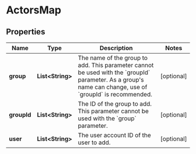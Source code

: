 

# ActorsMap


## Properties

| Name | Type | Description | Notes |
|------------ | ------------- | ------------- | -------------|
|**group** | **List&lt;String&gt;** | The name of the group to add. This parameter cannot be used with the &#x60;groupId&#x60; parameter. As a group&#39;s name can change, use of &#x60;groupId&#x60; is recommended. |  [optional] |
|**groupId** | **List&lt;String&gt;** | The ID of the group to add. This parameter cannot be used with the &#x60;group&#x60; parameter. |  [optional] |
|**user** | **List&lt;String&gt;** | The user account ID of the user to add. |  [optional] |



